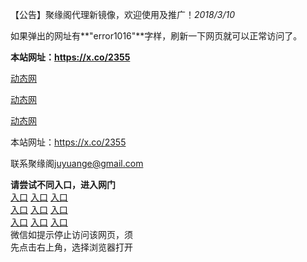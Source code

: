 <p>【公告】聚缘阁代理新镜像，欢迎使用及推广！<em>2018/3/10</em></p>
<p>如果弹出的网址有**"error1016"**字样，刷新一下网页就可以正常访问了。</p>
<p><strong>本站网址：<a href="https://x.co/2355" rel="nofollow">https://x.co/2355</a></strong></p>
<p><a href="https://dou.bz/3cUgzy" rel="nofollow">动态网</a></p>
<p><a href="http://t.cn/R64Lwzz" rel="nofollow">动态网</a></p>
<p><a href="http://r.qgoaiyb.gq/01dtw" rel="nofollow">动态网</a></p>

<p>本站网址：<a href="https://x.co/2355" rel="nofollow">https://x.co/2355</a></p>
<p>联系聚缘阁<a href="mailto:juyuange@gmail.com">juyuange@gmail.com</a></p>

  <tr>
    <td align=center><strong>请尝试不同入口，进入网门</strong><br/>      
      <a href="https://s3.ap-south-1.amazonaws.com/ogatem/show.htm?from=oGateg">入口</a>
      <a href="https://s3.ap-northeast-2.amazonaws.com/ogates/show.htm?from=oGateg">入口</a>
      <a href="https://s3-ap-northeast-1.amazonaws.com/ogatet/show.htm?from=oGateg">入口</a><br/>
      <a href="https://s3-us-west-1.amazonaws.com/ogaten/show.htm?from=oGateg">入口</a>
      <a href="https://s3.us-east-2.amazonaws.com/ogateh/show.htm?from=oGateg">入口</a>
      <a href="https://s3.eu-central-1.amazonaws.com/ogatef/show.htm?from=oGateg">入口</a><br/>     
      <a href="https://s3.eu-west-2.amazonaws.com/ogatel/show.htm?from=oGateg">入口</a>
      <a href="https://s3.ca-central-1.amazonaws.com/ogatec/show.htm?from=oGateg">入口</a>
      <a href="https://s3-ap-southeast-2.amazonaws.com/ogatey/show.htm?from=oGateg">入口</a><br/>
      微信如提示停止访问该网页，须<br/>
      先点击右上角，选择浏览器打开<br/>
    </td>
  </tr>
